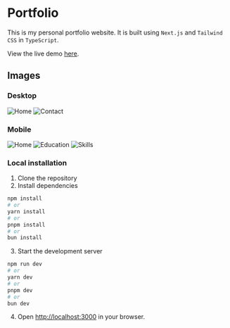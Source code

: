# Portfolio

This is my personal portfolio website. It is built using `Next.js` and `Tailwind CSS` in `TypeScript`.

View the live demo [here](https://portfolio-rho-steel-95.vercel.app/).

## Images

### Desktop

![Home](/screenshots/desktop_home.png)
![Contact](/screenshots/desktop_contact.png)

### Mobile

![Home](/screenshots/mobile_home.jpg)
![Education](/screenshots/mobile_edu.jpg)
![Skills](/screenshots/mobile_skills.jpg)

### Local installation

1. Clone the repository
2. Install dependencies

```bash
npm install
# or
yarn install
# or
pnpm install
# or
bun install
```

3. Start the development server

```bash
npm run dev
# or
yarn dev
# or
pnpm dev
# or
bun dev
```

4. Open [http://localhost:3000](http://localhost:3000) in your browser.

